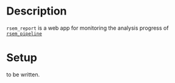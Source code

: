 # Description
`rsem_report` is a web app for monitoring the analysis progress of
[`rsem_pipeline`](https://github.com/bcgsc/rsem_pipeline "url to
`rsem_pipeline`")

# Setup
to be written.


